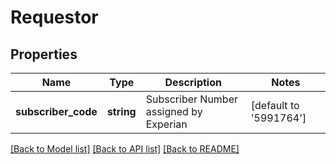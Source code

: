 # Requestor

## Properties
Name | Type | Description | Notes
------------ | ------------- | ------------- | -------------
**subscriber_code** | **string** | Subscriber Number assigned by Experian | [default to '5991764']

[[Back to Model list]](../README.md#documentation-for-models) [[Back to API list]](../README.md#documentation-for-api-endpoints) [[Back to README]](../README.md)


